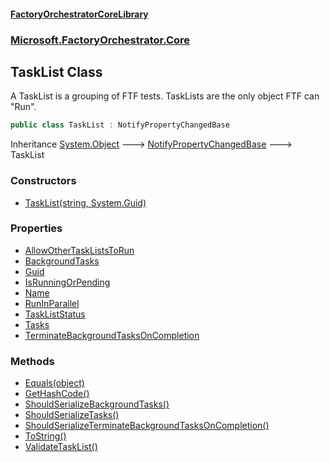 #### [FactoryOrchestratorCoreLibrary](./FactoryOrchestratorCoreLibrary.md 'FactoryOrchestratorCoreLibrary')
### [Microsoft.FactoryOrchestrator.Core](./Microsoft-FactoryOrchestrator-Core.md 'Microsoft.FactoryOrchestrator.Core')
## TaskList Class
A TaskList is a grouping of FTF tests. TaskLists are the only object FTF can "Run".  
```csharp
public class TaskList : NotifyPropertyChangedBase
```
Inheritance [System.Object](https://docs.microsoft.com/en-us/dotnet/api/System.Object 'System.Object') &#129106; [NotifyPropertyChangedBase](./Microsoft-FactoryOrchestrator-Core-NotifyPropertyChangedBase.md 'Microsoft.FactoryOrchestrator.Core.NotifyPropertyChangedBase') &#129106; TaskList  
### Constructors
- [TaskList(string, System.Guid)](./Microsoft-FactoryOrchestrator-Core-TaskList-TaskList(string_System-Guid).md 'Microsoft.FactoryOrchestrator.Core.TaskList.TaskList(string, System.Guid)')
### Properties
- [AllowOtherTaskListsToRun](./Microsoft-FactoryOrchestrator-Core-TaskList-AllowOtherTaskListsToRun.md 'Microsoft.FactoryOrchestrator.Core.TaskList.AllowOtherTaskListsToRun')
- [BackgroundTasks](./Microsoft-FactoryOrchestrator-Core-TaskList-BackgroundTasks.md 'Microsoft.FactoryOrchestrator.Core.TaskList.BackgroundTasks')
- [Guid](./Microsoft-FactoryOrchestrator-Core-TaskList-Guid.md 'Microsoft.FactoryOrchestrator.Core.TaskList.Guid')
- [IsRunningOrPending](./Microsoft-FactoryOrchestrator-Core-TaskList-IsRunningOrPending.md 'Microsoft.FactoryOrchestrator.Core.TaskList.IsRunningOrPending')
- [Name](./Microsoft-FactoryOrchestrator-Core-TaskList-Name.md 'Microsoft.FactoryOrchestrator.Core.TaskList.Name')
- [RunInParallel](./Microsoft-FactoryOrchestrator-Core-TaskList-RunInParallel.md 'Microsoft.FactoryOrchestrator.Core.TaskList.RunInParallel')
- [TaskListStatus](./Microsoft-FactoryOrchestrator-Core-TaskList-TaskListStatus.md 'Microsoft.FactoryOrchestrator.Core.TaskList.TaskListStatus')
- [Tasks](./Microsoft-FactoryOrchestrator-Core-TaskList-Tasks.md 'Microsoft.FactoryOrchestrator.Core.TaskList.Tasks')
- [TerminateBackgroundTasksOnCompletion](./Microsoft-FactoryOrchestrator-Core-TaskList-TerminateBackgroundTasksOnCompletion.md 'Microsoft.FactoryOrchestrator.Core.TaskList.TerminateBackgroundTasksOnCompletion')
### Methods
- [Equals(object)](./Microsoft-FactoryOrchestrator-Core-TaskList-Equals(object).md 'Microsoft.FactoryOrchestrator.Core.TaskList.Equals(object)')
- [GetHashCode()](./Microsoft-FactoryOrchestrator-Core-TaskList-GetHashCode().md 'Microsoft.FactoryOrchestrator.Core.TaskList.GetHashCode()')
- [ShouldSerializeBackgroundTasks()](./Microsoft-FactoryOrchestrator-Core-TaskList-ShouldSerializeBackgroundTasks().md 'Microsoft.FactoryOrchestrator.Core.TaskList.ShouldSerializeBackgroundTasks()')
- [ShouldSerializeTasks()](./Microsoft-FactoryOrchestrator-Core-TaskList-ShouldSerializeTasks().md 'Microsoft.FactoryOrchestrator.Core.TaskList.ShouldSerializeTasks()')
- [ShouldSerializeTerminateBackgroundTasksOnCompletion()](./Microsoft-FactoryOrchestrator-Core-TaskList-ShouldSerializeTerminateBackgroundTasksOnCompletion().md 'Microsoft.FactoryOrchestrator.Core.TaskList.ShouldSerializeTerminateBackgroundTasksOnCompletion()')
- [ToString()](./Microsoft-FactoryOrchestrator-Core-TaskList-ToString().md 'Microsoft.FactoryOrchestrator.Core.TaskList.ToString()')
- [ValidateTaskList()](./Microsoft-FactoryOrchestrator-Core-TaskList-ValidateTaskList().md 'Microsoft.FactoryOrchestrator.Core.TaskList.ValidateTaskList()')
